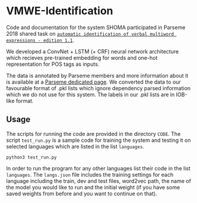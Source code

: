 # VMWE-Identification

Code and documentation for the system SHOMA participated in Parseme 2018 shared task on [`automatic identification of verbal multiword expressions - edition 1.1`](http://multiword.sourceforge.net/PHITE.php?sitesig=CONF&page=CONF_04_LAW-MWE-CxG_2018___lb__COLING__rb__&subpage=CONF_40_Shared_Task).

We developed a ConvNet + LSTM (+ CRF) neural network architecture which recieves pre-trained embedding for words and one-hot representation for POS tags as inputs.

The data is annotated by Parseme members and more information about it is available at a [Parseme dedicated page](http://parsemefr.lif.univ-mrs.fr/parseme-st-guidelines/1.1/). We converted the data to our favourable format of .pkl lists which ignore dependency parsed information which we do not use for this system. The labels in our .pkl lists are in IOB-like format.

## Usage
The scripts for running the code are provided in the directory `CODE`. The script `test_run.py` is a sample code for training the system and testing it on selected languages which are listed in the list `languages`. 

`python3 test_run.py`

In order to run the program for any other languages list their code in the list `languages`. The `langs.json` file includes the training settings for each language including the train, dev and test files, word2vec path, the name of the model you would like to run and the initial weight (if you have some saved weights from before and you want to continue on that).
